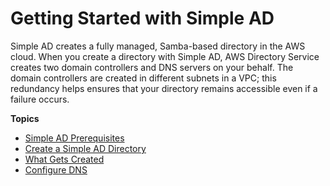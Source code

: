 # Getting Started with Simple AD<a name="simple_ad_getting_started"></a>

Simple AD creates a fully managed, Samba\-based directory in the AWS cloud\. When you create a directory with Simple AD, AWS Directory Service creates two domain controllers and DNS servers on your behalf\. The domain controllers are created in different subnets in a VPC; this redundancy helps ensures that your directory remains accessible even if a failure occurs\.

**Topics**
+ [Simple AD Prerequisites](prereq_simple.md)
+ [Create a Simple AD Directory](how_to_create_simple_ad.md)
+ [What Gets Created](create_details_simple.md)
+ [Configure DNS](simple_ad_dns.md)